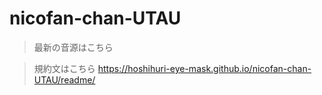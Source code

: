 # nicofan-chan-UTAU
> 最新の音源はこちら


> 規約文はこちら
https://hoshihuri-eye-mask.github.io/nicofan-chan-UTAU/readme/
